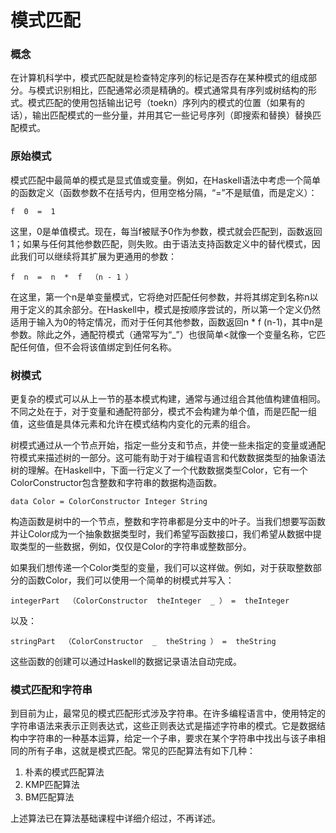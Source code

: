 # 模式匹配
### 概念
在计算机科学中，模式匹配就是检查特定序列的标记是否存在某种模式的组成部分。与模式识别相比，匹配通常必须是精确的。模式通常具有序列或树结构的形式。模式匹配的使用包括输出记号（toekn）序列内的模式的位置（如果有的话），输出匹配模式的一些分量，并用其它一些记号序列（即搜索和替换）替换匹配模式。
### 原始模式
模式匹配中最简单的模式是显式值或变量。例如，在Haskell语法中考虑一个简单的函数定义（函数参数不在括号内，但用空格分隔，“=”不是赋值，而是定义）：
```
f  0  =  1
```
这里，0是单值模式。现在，每当f被赋予0作为参数，模式就会匹配到，函数返回1；如果与任何其他参数匹配，则失败。由于语法支持函数定义中的替代模式，因此我们可以继续将其扩展为更通用的参数：
```
f  n  =  n  *  f  （n - 1 ）
```
在这里，第一个n是单变量模式，它将绝对匹配任何参数，并将其绑定到名称n以用于定义的其余部分。在Haskell中，模式是按顺序尝试的，所以第一个定义仍然适用于输入为0的特定情况，而对于任何其他参数，函数返回n * f (n-1)，其中n是参数。除此之外，通配符模式（通常写为“_”）也很简单<就像一个变量名称，它匹配任何值，但不会将该值绑定到任何名称。
### 树模式
更复杂的模式可以从上一节的基本模式构建，通常与通过组合其他值构建值相同。不同之处在于，对于变量和通配符部分，模式不会构建为单个值，而是匹配一组值，这些值是具体元素和允许在模式结构内变化的元素的组合。

树模式通过从一个节点开始，指定一些分支和节点，并使一些未指定的变量或通配符模式来描述树的一部分。这可能有助于对于编程语言和代数数据类型的抽象语法树的理解。在Haskell中，下面一行定义了一个代数数据类型Color，它有一个ColorConstructor包含整数和字符串的数据构造函数。
```
data Color = ColorConstructor Integer String
```
构造函数是树中的一个节点，整数和字符串都是分支中的叶子。当我们想要写函数并让Color成为一个抽象数据类型时，我们希望写函数接口，我们希望从数据中提取类型的一些数据，例如，仅仅是Color的字符串或整数部分。

如果我们想传递一个Color类型的变量，我们可以这样做。例如，对于获取整数部分的函数Color，我们可以使用一个简单的树模式并写入：
```
integerPart  （ColorConstructor  theInteger  _ ） =  theInteger
```
以及：
```
stringPart  （ColorConstructor  _  theString ） =  theString
```
这些函数的创建可以通过Haskell的数据记录语法自动完成。
### 模式匹配和字符串
到目前为止，最常见的模式匹配形式涉及字符串。在许多编程语言中，使用特定的字符串语法来表示正则表达式，这些正则表达式是描述字符串的模式。它是数据结构中字符串的一种基本运算，给定一个子串，要求在某个字符串中找出与该子串相同的所有子串，这就是模式匹配。常见的匹配算法有如下几种：
1. 朴素的模式匹配算法
2. KMP匹配算法
3. BM匹配算法

上述算法已在算法基础课程中详细介绍过，不再详述。
